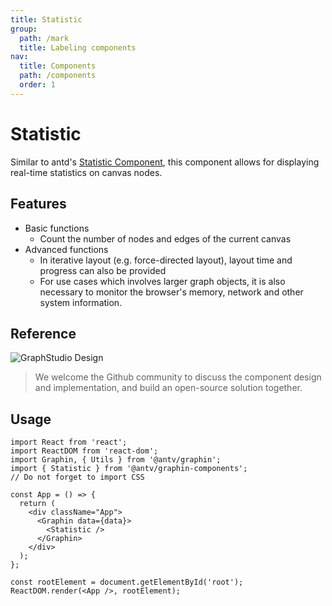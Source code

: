 ```yaml
---
title: Statistic
group:
  path: /mark
  title: Labeling components
nav:
  title: Components
  path: /components
  order: 1
---
```


# Statistic

Similar to antd's [Statistic Component](https://ant.design/components/statistic/), this component allows for displaying real-time statistics on canvas nodes.

## Features

- Basic functions
  - Count the number of nodes and edges of the current canvas
- Advanced functions
  - In iterative layout (e.g. force-directed layout), layout time and progress can also be provided
  - For use cases which involves larger graph objects, it is also necessary to monitor the browser's memory, network and other system information.

## Reference

![GraphStudio Design](https://gw.alipayobjects.com/mdn/rms_402c1a/afts/img/A*xiXPRJAq3S4AAAAAAAAAAAAAARQnAQ)

> We welcome the Github community to discuss the component design and implementation, and build an open-source solution together.

## Usage

```tsx | pure
import React from 'react';
import ReactDOM from 'react-dom';
import Graphin, { Utils } from '@antv/graphin';
import { Statistic } from '@antv/graphin-components';
// Do not forget to import CSS

const App = () => {
  return (
    <div className="App">
      <Graphin data={data}>
        <Statistic />
      </Graphin>
    </div>
  );
};

const rootElement = document.getElementById('root');
ReactDOM.render(<App />, rootElement);
```
